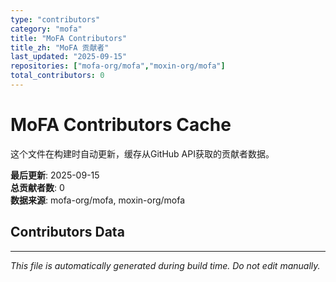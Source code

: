 ```yaml
---
type: "contributors"
category: "mofa"
title: "MoFA Contributors"
title_zh: "MoFA 贡献者"
last_updated: "2025-09-15"
repositories: ["mofa-org/mofa","moxin-org/mofa"]
total_contributors: 0
---
```

# MoFA Contributors Cache

这个文件在构建时自动更新，缓存从GitHub API获取的贡献者数据。

**最后更新**: 2025-09-15  
**总贡献者数**: 0  
**数据来源**: mofa-org/mofa, moxin-org/mofa

## Contributors Data



---
*This file is automatically generated during build time. Do not edit manually.*
